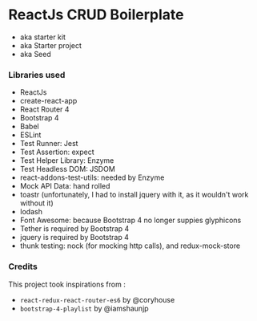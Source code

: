 # ReactJs CRUD Boilerplate

* aka starter kit
* aka Starter project
* aka Seed

### Libraries used
* ReactJs
* create-react-app
* React Router 4
* Bootstrap 4
* Babel
* ESLint
* Test Runner: Jest
* Test Assertion: expect
* Test Helper Library: Enzyme
* Test Headless DOM: JSDOM
* react-addons-test-utils: needed by Enzyme
* Mock API Data: hand rolled
* toastr (unfortunately, I had to install jquery with it, as it wouldn't work without it)
* lodash
* Font Awesome: because Bootstrap 4 no longer suppies glyphicons
* Tether is required by Bootstrap 4
* jquery is required by Bootstrap 4
* thunk testing: nock (for mocking http calls), and redux-mock-store



### Credits
This project took inspirations from :
* `react-redux-react-router-es6` by @coryhouse
* `bootstrap-4-playlist` by @iamshaunjp
